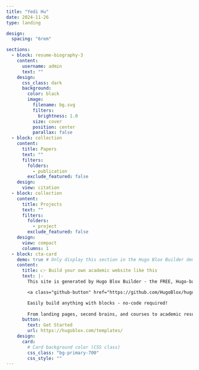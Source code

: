 ```yaml
---
title: "Yedi Hu"
date: 2024-11-26
type: landing

design:
  spacing: "6rem"

sections:
  - block: resume-biography-3
    content:
      username: admin
      text: ""
    design:
      css_class: dark
      background:
        color: black
        image:
          filename: bg.svg
          filters:
            brightness: 1.0
          size: cover
          position: center
          parallax: false
  - block: collection
    content:
      title: Papers
      text: ""
      filters:
        folders:
          - publication
        exclude_featured: false
    design:
      view: citation
  - block: collection
    content:
      title: Projects
      text: ""
      filters:
        folders:
          - project
        exclude_featured: false
    design:
      view: compact
      columns: 1
  - block: cta-card
    demo: true # Only display this section in the Hugo Blox Builder demo site
    content:
      title: 👉 Build your own academic website like this
      text: |-
        This site is generated by Hugo Blox Builder - the FREE, Hugo-based open source website builder trusted by 250,000+ academics like you.

        <a class="github-button" href="https://github.com/HugoBlox/hugo-blox-builder" data-color-scheme="no-preference: light; light: light; dark: dark;" data-icon="octicon-star" data-size="large" data-show-count="true" aria-label="Star HugoBlox/hugo-blox-builder on GitHub">Star</a>

        Easily build anything with blocks - no-code required!
        
        From landing pages, second brains, and courses to academic resumés, conferences, and tech blogs.
      button:
        text: Get Started
        url: https://hugoblox.com/templates/
    design:
      card:
        # Card background color (CSS class)
        css_class: "bg-primary-700"
        css_style: ""
---
```

